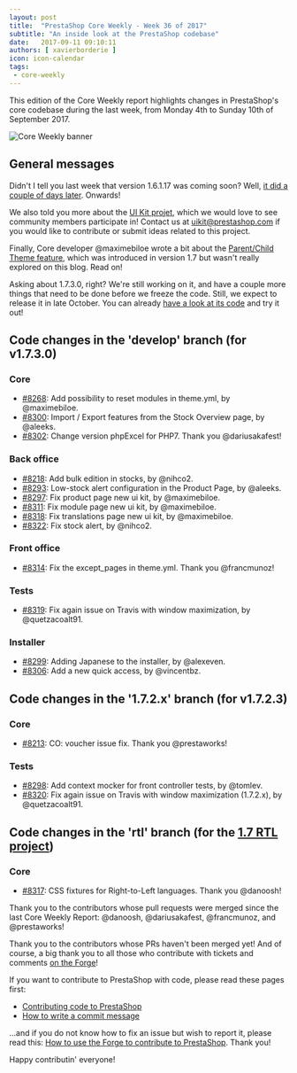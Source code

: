 ```yaml
---
layout: post
title:  "PrestaShop Core Weekly - Week 36 of 2017"
subtitle: "An inside look at the PrestaShop codebase"
date:   2017-09-11 09:10:11
authors: [ xavierborderie ]
icon: icon-calendar
tags:
 - core-weekly
---
```


This edition of the Core Weekly report highlights changes in PrestaShop's core codebase during the last week, from Monday 4th to Sunday 10th of September 2017.

![Core Weekly banner](/assets/images/2017/04/core_weekly_banner.jpg)


## General messages

Didn't I tell you last week that version 1.6.1.17 was coming soon? Well, [it did a couple of days later](http://build.prestashop.com/news/prestashop-1-6-1-17-maintenance-release/). Onwards!

We also told you more about the [UI Kit projet](http://build.prestashop.com/news/PrestaShop-UI-Kit/), which we would love to see community members participate in! Contact us at uikit@prestashop.com if you would like to contribute or submit ideas related to this project.

Finally, Core developer @maximebiloe wrote a bit about the [Parent/Child Theme feature](http://build.prestashop.com/news/Child-Themes-Feature/), which was introduced in version 1.7 but wasn't really explored on this blog. Read on!

Asking about 1.7.3.0, right? We're still working on it, and have a couple more things that need to be done before we freeze the code. Still, we expect to release it in late October. You can already [have a look at its code](https://github.com/PrestaShop/PrestaShop/tree/develop) and try it out!



## Code changes in the 'develop' branch (for v1.7.3.0)

### Core

* [#8268](https://github.com/PrestaShop/PrestaShop/pull/8268): Add possibility to reset modules in theme.yml, by @maximebiloe.
* [#8300](https://github.com/PrestaShop/PrestaShop/pull/8300): Import / Export features from the Stock Overview page, by @aleeks.
* [#8302](https://github.com/PrestaShop/PrestaShop/pull/8302): Change version phpExcel for PHP7. Thank you @dariusakafest!


### Back office

* [#8218](https://github.com/PrestaShop/PrestaShop/pull/8218): Add bulk edition in stocks, by @nihco2.
* [#8293](https://github.com/PrestaShop/PrestaShop/pull/8293): Low-stock alert configuration in the Product Page, by @aleeks.
* [#8297](https://github.com/PrestaShop/PrestaShop/pull/8297): Fix product page new ui kit, by @maximebiloe.
* [#8311](https://github.com/PrestaShop/PrestaShop/pull/8311): Fix module page new ui kit, by @maximebiloe.
* [#8318](https://github.com/PrestaShop/PrestaShop/pull/8318): Fix translations page new ui kit, by @maximebiloe.
* [#8322](https://github.com/PrestaShop/PrestaShop/pull/8322): Fix stock alert, by @nihco2.


### Front office

* [#8314](https://github.com/PrestaShop/PrestaShop/pull/8314): Fix the except_pages in theme.yml. Thank you @francmunoz!


### Tests

* [#8319](https://github.com/PrestaShop/PrestaShop/pull/8319): Fix again issue on Travis with window maximization, by @quetzacoalt91.


### Installer

* [#8299](https://github.com/PrestaShop/PrestaShop/pull/8299): Adding Japanese to the installer, by @alexeven.
* [#8306](https://github.com/PrestaShop/PrestaShop/pull/8306): Add a new quick access, by @vincentbz.


## Code changes in the '1.7.2.x' branch (for v1.7.2.3)

### Core

* [#8213](https://github.com/PrestaShop/PrestaShop/pull/8213): CO: voucher issue fix. Thank you @prestaworks!


### Tests

* [#8298](https://github.com/PrestaShop/PrestaShop/pull/8298): Add context mocker for front controller tests, by @tomlev.
* [#8320](https://github.com/PrestaShop/PrestaShop/pull/8320): Fix again issue on Travis with window maximization (1.7.2.x), by @quetzacoalt91.


## Code changes in the 'rtl' branch (for the [1.7 RTL project](http://build.prestashop.com/news/PrestaShop-RTL-project-update/))

### Core

* [#8317](https://github.com/PrestaShop/PrestaShop/pull/8317): CSS fixtures for Right-to-Left languages. Thank you @danoosh!


Thank you to the contributors whose pull requests were merged since the last Core Weekly Report: @danoosh, @dariusakafest, @francmunoz, and @prestaworks!

Thank you to the contributors whose PRs haven't been merged yet! And of course, a big thank you to all those who contribute with tickets and comments [on the Forge](http://forge.prestashop.com/)!

If you want to contribute to PrestaShop with code, please read these pages first:

 * [Contributing code to PrestaShop](http://doc.prestashop.com/display/PS16/Contributing+code+to+PrestaShop)
 * [How to write a commit message](http://doc.prestashop.com/display/PS16/How+to+write+a+commit+message)

...and if you do not know how to fix an issue but wish to report it, please read this: [How to use the Forge to contribute to PrestaShop](http://doc.prestashop.com/display/PS16/How+to+use+the+Forge+to+contribute+to+PrestaShop). Thank you!

Happy contributin' everyone!
